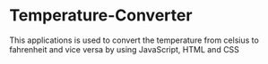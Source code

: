 # Temperature-Converter
This applications is used to convert the temperature from celsius to fahrenheit and vice versa by using JavaScript, HTML and CSS
